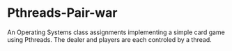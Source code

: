 # Pthreads-Pair-war
An Operating Systems class assignments implementing a simple card game using Pthreads. The dealer and players are each controled by a thread.
